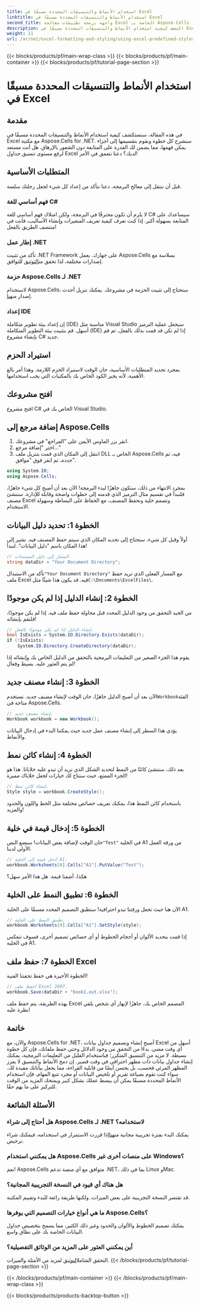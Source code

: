 ```yaml
---
title: استخدام الأنماط والتنسيقات المحددة مسبقًا في Excel
linktitle: استخدام الأنماط والتنسيقات المحددة مسبقًا في Excel
second_title: واجهة برمجة تطبيقات معالجة Excel الخاصة بـ Aspose.Cells .NET
description: اكتشف كيفية استخدام الأنماط والتنسيقات المحددة مسبقًا في Excel باستخدام Aspose.Cells for .NET. أنشئ جداول بيانات مذهلة بسهولة.
weight: 11
url: /ar/net/excel-formatting-and-styling/using-excel-predefined-styles-and-formatting/
---
```


{{< blocks/products/pf/main-wrap-class >}}
{{< blocks/products/pf/main-container >}}
{{< blocks/products/pf/tutorial-page-section >}}

# استخدام الأنماط والتنسيقات المحددة مسبقًا في Excel

## مقدمة
في هذه المقالة، سنستكشف كيفية استخدام الأنماط والتنسيقات المحددة مسبقًا في Excel مع مكتبة Aspose.Cells for .NET. سنشرح كل خطوة ونقوم بتقسيمها إلى أجزاء يمكن فهمها، مما يضمن لك القدرة على المتابعة دون الشعور بالإرهاق. هل أنت مستعد لرفع مستوى تنسيق جداول Excel لديك؟ دعنا نتعمق في الأمر!
## المتطلبات الأساسية
قبل أن ننتقل إلى معالج البرمجة، دعنا نتأكد من إعداد كل شيء لجعل رحلتك سلسة.
### فهم أساسي للغة C#
لا يلزم أن تكون محترفًا في البرمجة، ولكن امتلاك فهم أساسي للغة C# سيساعدك على المتابعة بسهولة أكبر. إذا كنت تعرف كيفية تعريف المتغيرات وإنشاء الأساليب، فأنت في منتصف الطريق بالفعل!
### إطار عمل .NET
تأكد من تثبيت .NET Framework على جهازك. يعمل Aspose.Cells بسلاسة مع إصدارات مختلفة، لذا تحقق من[التوثيق](https://reference.aspose.com/cells/net/) للتوافق.
### حزمة Aspose.Cells لـ .NET
 لاستخدام Aspose.Cells، ستحتاج إلى تثبيت الحزمة في مشروعك. يمكنك تنزيل أحدث إصدار من[هنا](https://releases.aspose.com/cells/net/). 
### إعداد IDE
إن إعداد بيئة تطوير متكاملة (IDE) مناسبة مثل Visual Studio سيجعل عملية الترميز أسهل. قم بتثبيت بيئة التطوير المتكاملة (IDE) إذا لم تكن قد قمت بذلك بالفعل، ثم قم بإنشاء مشروع C# جديد.
## استيراد الحزم
بمجرد تحديد المتطلبات الأساسية، حان الوقت لاستيراد الحزم اللازمة. وهذا أمر بالغ الأهمية، لأنه يخبر الكود الخاص بك بالمكتبات التي يجب استخدامها.
## افتح مشروعك
افتح مشروع C# الخاص بك في Visual Studio.
## إضافة مرجع إلى Aspose.Cells
1. انقر بزر الماوس الأيمن على "المراجع" في مشروعك.
2. اختر "إضافة مرجع..."
3. انتقل إلى المكان الذي قمت بتنزيل ملف DLL الخاص بـ Aspose.Cells فيه، ثم حدده، ثم انقر فوق "موافق".
```csharp
using System.IO;
using Aspose.Cells;
```
بمجرد الانتهاء من ذلك، ستكون جاهزًا لبدء البرمجة!
الآن بعد أن أصبح كل شيء جاهزًا، فلنبدأ في تقسيم مثال الترميز الذي قدمته إلى خطوات واضحة وقابلة للإدارة. سننشئ مصنف Excel ونصمم خلية ونحفظ المصنف، مع الحفاظ على البساطة وسهولة الاستخدام.
## الخطوة 1: تحديد دليل البيانات
أولاً وقبل كل شيء، ستحتاج إلى تحديد المكان الذي سيتم حفظ المصنف فيه. نشير إلى هذا المكان باسم "دليل البيانات". لنبدأ!
```csharp
// المسار إلى دليل المستندات.
string dataDir = "Your Document Directory";
```
 تأكد من الاستبدال`"Your Document Directory"` مع المسار الفعلي الذي تريد حفظ ملف Excel فيه. قد يكون هذا شيئًا مثل`C:\Documents\ExcelFiles\`.
## الخطوة 2: إنشاء الدليل إذا لم يكن موجودًا
من الجيد التحقق من وجود الدليل المحدد قبل محاولة حفظ ملف فيه. إذا لم يكن موجودًا، فلنقم بإنشائه!
```csharp
// إنشاء الدليل إذا لم يكن موجودًا بالفعل.
bool IsExists = System.IO.Directory.Exists(dataDir);
if (!IsExists)
    System.IO.Directory.CreateDirectory(dataDir);
```
يقوم هذا الجزء الصغير من التعليمات البرمجية بالتحقق من الدليل الخاص بك وإنشائه إذا لم يتم العثور عليه. بسيط وفعال!
## الخطوة 3: إنشاء مصنف جديد
 الآن بعد أن أصبح الدليل جاهزًا، حان الوقت لإنشاء مصنف جديد. نستخدم`Workbook`الفئة متاحة في Aspose.Cells.
```csharp
// إنشاء مصنف جديد.
Workbook workbook = new Workbook();
```
يؤدي هذا السطر إلى إنشاء مصنف عمل جديد حيث يمكننا البدء في إدخال البيانات والأنماط.
## الخطوة 4: إنشاء كائن نمط
بعد ذلك، سننشئ كائنًا من النمط لتحديد الشكل الذي نريد أن تبدو عليه خلايانا. هذا هو الجزء الممتع، حيث ستتاح لك خيارات لجعل خلاياك مميزة!
```csharp
// إنشاء كائن نمط.
Style style = workbook.CreateStyle();
```
باستخدام كائن النمط هذا، يمكنك تعريف خصائص مختلفة مثل الخط واللون والحدود والمزيد!
## الخطوة 5: إدخال قيمة في خلية
 حان الوقت لإضافة بعض البيانات! سنضع النص`"Test"` في الخلية A1 من ورقة العمل الأولى لدينا.
```csharp
// أدخل قيمة إلى الخلية A1.
workbook.Worksheets[0].Cells["A1"].PutValue("Test");
```
هكذا، أضفنا قيمة. هل هذا الأمر سهل؟
## الخطوة 6: تطبيق النمط على الخلية
الآن هنا حيث نجعل ورقتنا تبدو احترافية! سنطبق التصميم المحدد مسبقًا على الخلية A1.
```csharp
// تطبيق النمط على الخلية.
workbook.Worksheets[0].Cells["A1"].SetStyle(style);
```
إذا قمت بتحديد الألوان أو أحجام الخطوط أو أي خصائص تصميم أخرى، فسوف تنعكس في الخلية A1.
## الخطوة 7: حفظ ملف Excel
الخطوة الأخيرة هي حفظ تحفتنا الفنية!
```csharp
// احفظ ملف Excel 2007.
workbook.Save(dataDir + "book1.out.xlsx");
```
بهذه الطريقة، يتم حفظ ملف Excel المصمم الخاص بك، جاهزًا لإبهار أي شخص يلقي نظرة عليه!
## خاتمة
والآن، مع Aspose.Cells for .NET، أصبح إنشاء وتصميم جداول بيانات Excel أسهل من أي وقت مضى. بدءًا من التحقق من وجود الدلائل وحتى حفظ ملفاتك، فإن كل خطوة بسيطة. لا مزيد من التنسيق المتكرر؛ فباستخدام القليل من التعليمات البرمجية، يمكنك إنشاء جداول بيانات ذات مظهر احترافي في وقت قصير. 
إن دمج الأنماط والتنسيق لا يعزز المظهر المرئي فحسب، بل يحسن أيضًا من قابلية القراءة، مما يجعل بياناتك مفيدة لك. سواء كنت تقوم بصياغة تقرير أو تلخيص البيانات أو مجرد تتبع المهام، فإن استخدام الأنماط المحددة مسبقًا يمكن أن يبسط عملك بشكل كبير ويمنحك المزيد من الوقت للتركيز على ما يهم حقًا.
## الأسئلة الشائعة
### هل أحتاج إلى شراء Aspose.Cells لـ .NET لاستخدامه؟
 يمكنك البدء بفترة تجريبية مجانية من[هنا](https://releases.aspose.com/)إذا قررت الاستمرار في استخدامه، فيمكنك شراء ترخيص.
### هل يمكنني استخدام Aspose.Cells على منصات أخرى غير Windows؟
نعم! Aspose.Cells متوافق مع أي منصة تدعم .NET، بما في ذلك Linux وMac.
### هل هناك أي قيود في النسخة التجريبية المجانية؟
قد تقتصر النسخة التجريبية على بعض الميزات، ولكنها طريقة رائعة للبدء وتقييم المكتبة.
### ما هي أنواع خيارات التصميم التي يوفرها Aspose.Cells؟
يمكنك تصميم الخطوط والألوان والحدود وغير ذلك الكثير، مما يسمح بتخصيص جداول البيانات الخاصة بك على نطاق واسع.
### أين يمكنني العثور على المزيد من الوثائق التفصيلية؟
 التحقق الشامل[التوثيق](https://reference.aspose.com/cells/net/) لمزيد من الأمثلة والميزات.
{{< /blocks/products/pf/tutorial-page-section >}}

{{< /blocks/products/pf/main-container >}}
{{< /blocks/products/pf/main-wrap-class >}}

{{< blocks/products/products-backtop-button >}}
